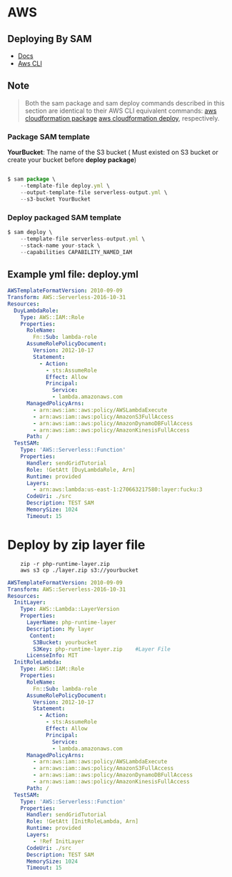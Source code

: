 # AWS

## Deploying By SAM

- [Docs](https://docs.aws.amazon.com/serverless-application-model/latest/developerguide/serverless-deploying.html)
- [Aws CLI](https://docs.aws.amazon.com/cli/latest/reference/cloudformation/deploy/index.html)

## Note

> Both the sam package and sam deploy commands described in this section are identical to their AWS CLI 
equivalent commands: [aws cloudformation package](https://docs.aws.amazon.com/cli/latest/reference/cloudformation/package.html)
[aws cloudformation deploy](https://docs.aws.amazon.com/cli/latest/reference/cloudformation/deploy/index.html), respectively.

### Package SAM template

**YourBucket**: The name of the S3 bucket ( Must existed on S3 bucket or create your bucket before **deploy package**)

```javascript

$ sam package \
    --template-file deploy.yml \
    --output-template-file serverless-output.yml \
    --s3-bucket YourBucket
```

### Deploy packaged SAM template

```javascript
$ sam deploy \
    --template-file serverless-output.yml \
    --stack-name your-stack \
    --capabilities CAPABILITY_NAMED_IAM
```

## Example yml file: deploy.yml

```yml
AWSTemplateFormatVersion: 2010-09-09
Transform: AWS::Serverless-2016-10-31
Resources:
  DuyLambdaRole:
    Type: AWS::IAM::Role
    Properties:
      RoleName:
        Fn::Sub: lambda-role
      AssumeRolePolicyDocument:
        Version: 2012-10-17
        Statement:
          - Action:
            - sts:AssumeRole
            Effect: Allow
            Principal:
              Service:
              - lambda.amazonaws.com
      ManagedPolicyArns:
        - arn:aws:iam::aws:policy/AWSLambdaExecute
        - arn:aws:iam::aws:policy/AmazonS3FullAccess
        - arn:aws:iam::aws:policy/AmazonDynamoDBFullAccess
        - arn:aws:iam::aws:policy/AmazonKinesisFullAccess
      Path: /
  TestSAM:
    Type: 'AWS::Serverless::Function'
    Properties:
      Handler: sendGridTutorial
      Role: !GetAtt [DuyLambdaRole, Arn]
      Runtime: provided
      Layers:
        - arn:aws:lambda:us-east-1:270663217580:layer:fucku:3
      CodeUri: ./src
      Description: TEST SAM
      MemorySize: 1024
      Timeout: 15
```

# Deploy by zip layer file
```javscript
    zip -r php-runtime-layer.zip
    aws s3 cp ./layer.zip s3://yourbucket
```

```yml
AWSTemplateFormatVersion: 2010-09-09
Transform: AWS::Serverless-2016-10-31
Resources:
  InitLayer:
    Type: AWS::Lambda::LayerVersion
    Properties:
      LayerName: php-runtime-layer
      Description: My layer
       Content: 
        S3Bucket: yourbucket
        S3Key: php-runtime-layer.zip    #Layer File
      LicenseInfo: MIT
  InitRoleLambda:
    Type: AWS::IAM::Role
    Properties:
      RoleName:
        Fn::Sub: lambda-role
      AssumeRolePolicyDocument:
        Version: 2012-10-17
        Statement:
          - Action:
            - sts:AssumeRole
            Effect: Allow
            Principal:
              Service:
              - lambda.amazonaws.com
      ManagedPolicyArns:
        - arn:aws:iam::aws:policy/AWSLambdaExecute
        - arn:aws:iam::aws:policy/AmazonS3FullAccess
        - arn:aws:iam::aws:policy/AmazonDynamoDBFullAccess
        - arn:aws:iam::aws:policy/AmazonKinesisFullAccess
      Path: /
  TestSAM:
    Type: 'AWS::Serverless::Function'
    Properties:
      Handler: sendGridTutorial
      Role: !GetAtt [InitRoleLambda, Arn]
      Runtime: provided
      Layers:
        - !Ref InitLayer
      CodeUri: ./src
      Description: TEST SAM
      MemorySize: 1024
      Timeout: 15

```
